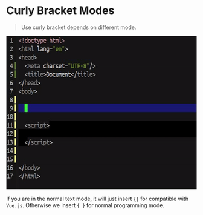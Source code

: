 # Curly Bracket Modes
> Use curly bracket depends on different mode.

<p align="center">
  <img src="./cbm.gif" width="600" height="405"/>
</p>

If you are in the normal text mode, it will just insert 
`{}` for compatible with `Vue.js`. Otherwise we insert 
`{ }` for normal programming mode.
